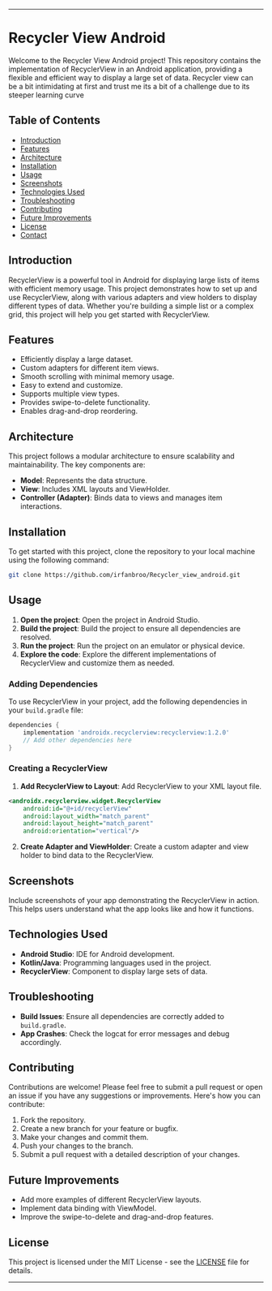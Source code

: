 
---

# Recycler View Android

Welcome to the Recycler View Android project! This repository contains the implementation of RecyclerView in an Android application, providing a flexible and efficient way to display a large set of data.
Recycler view can be a bit intimidating at first and trust me its a bit of a challenge due to its steeper learning curve 

## Table of Contents

- [Introduction](#introduction)
- [Features](#features)
- [Architecture](#architecture)
- [Installation](#installation)
- [Usage](#usage)
- [Screenshots](#screenshots)
- [Technologies Used](#technologies-used)
- [Troubleshooting](#troubleshooting)
- [Contributing](#contributing)
- [Future Improvements](#future-improvements)
- [License](#license)
- [Contact](#contact)

## Introduction

RecyclerView is a powerful tool in Android for displaying large lists of items with efficient memory usage. This project demonstrates how to set up and use RecyclerView, along with various adapters and view holders to display different types of data. Whether you're building a simple list or a complex grid, this project will help you get started with RecyclerView.

## Features

- Efficiently display a large dataset.
- Custom adapters for different item views.
- Smooth scrolling with minimal memory usage.
- Easy to extend and customize.
- Supports multiple view types.
- Provides swipe-to-delete functionality.
- Enables drag-and-drop reordering.

## Architecture

This project follows a modular architecture to ensure scalability and maintainability. The key components are:

- **Model**: Represents the data structure.
- **View**: Includes XML layouts and ViewHolder.
- **Controller (Adapter)**: Binds data to views and manages item interactions.

## Installation

To get started with this project, clone the repository to your local machine using the following command:

```bash
git clone https://github.com/irfanbroo/Recycler_view_android.git
```

## Usage

1. **Open the project**: Open the project in Android Studio.
2. **Build the project**: Build the project to ensure all dependencies are resolved.
3. **Run the project**: Run the project on an emulator or physical device.
4. **Explore the code**: Explore the different implementations of RecyclerView and customize them as needed.

### Adding Dependencies

To use RecyclerView in your project, add the following dependencies in your `build.gradle` file:

```gradle
dependencies {
    implementation 'androidx.recyclerview:recyclerview:1.2.0'
    // Add other dependencies here
}
```

### Creating a RecyclerView

1. **Add RecyclerView to Layout**: Add RecyclerView to your XML layout file.

```xml
<androidx.recyclerview.widget.RecyclerView
    android:id="@+id/recyclerView"
    android:layout_width="match_parent"
    android:layout_height="match_parent"
    android:orientation="vertical"/>
```

2. **Create Adapter and ViewHolder**: Create a custom adapter and view holder to bind data to the RecyclerView.

## Screenshots

Include screenshots of your app demonstrating the RecyclerView in action. This helps users understand what the app looks like and how it functions.

## Technologies Used

- **Android Studio**: IDE for Android development.
- **Kotlin/Java**: Programming languages used in the project.
- **RecyclerView**: Component to display large sets of data.

## Troubleshooting

- **Build Issues**: Ensure all dependencies are correctly added to `build.gradle`.
- **App Crashes**: Check the logcat for error messages and debug accordingly.

## Contributing

Contributions are welcome! Please feel free to submit a pull request or open an issue if you have any suggestions or improvements. Here's how you can contribute:

1. Fork the repository.
2. Create a new branch for your feature or bugfix.
3. Make your changes and commit them.
4. Push your changes to the branch.
5. Submit a pull request with a detailed description of your changes.

## Future Improvements

- Add more examples of different RecyclerView layouts.
- Implement data binding with ViewModel.
- Improve the swipe-to-delete and drag-and-drop features.

## License

This project is licensed under the MIT License - see the [LICENSE](LICENSE) file for details.



---
